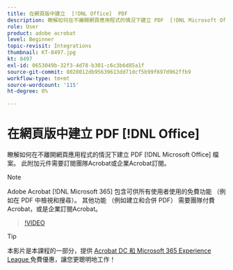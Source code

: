 ```yaml
---
title: 在網頁版中建立  [!DNL Office]  PDF
description: 瞭解如何在不離開網頁應用程式的情況下建立 PDF  [!DNL Microsoft Office]  檔案
role: User
product: adobe acrobat
level: Beginner
topic-revisit: Integrations
thumbnail: KT-8497.jpg
kt: 8497
exl-id: 0653049b-32f3-4d78-b301-c6c3b6d85a1f
source-git-commit: 8028012db95639613dd71dcf5b99f697d962ffb9
workflow-type: tm+mt
source-wordcount: '115'
ht-degree: 0%

---
```


# 在網頁版中建立 PDF [!DNL Office]

瞭解如何在不離開網頁應用程式的情況下建立 PDF [!DNL Microsoft Office] 檔案。 此附加元件需要訂閱團隊Acrobat或企業Acrobat訂閱。

>[!NOTE]
>
>Adobe Acrobat [!DNL Microsoft 365] 包含可供所有使用者使用的免費功能 （例如在 PDF 中檢視和搜尋）。 其他功能 （例如建立和合併 PDF） 需要團隊付費Acrobat，或是企業訂閱Acrobat。

>[!VIDEO](https://video.tv.adobe.com/v/337482?hidetitle=true)

>[!TIP]
>
>本影片是本課程的一部分，提供 [ Acrobat DC 和 Microsoft 365 Experience League ](https://experienceleague.adobe.com/?recommended=Acrobat-U-1-2021.microsoft365) 免費優惠，讓您更聰明地工作！
